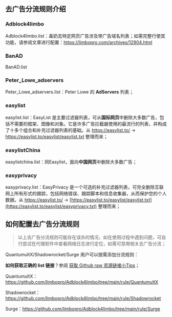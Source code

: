 
## 去广告分流规则介绍

### Adblock4limbo
Adblock4limbo.list：毒奶去特定网页广告涉及带广告域名列表；如需完整行使其功能，请参阅文章进行配置：https://limbopro.com/archives/12904.html

### BanAD
BanAD.list

### Peter_Lowe_adservers
Peter_Lowe_adservers.list：Peter Lowe 的 **AdServers** 列表；

### easylist
easylist.list：EasyList 是主要过滤器列表，可从**国际网页**中删除大多数广告，包括不需要的框架、图像和对象。它是许多广告拦截器使用的最流行的列表，并构成了十多个组合和补充过滤器列表的基础。从 https://easylist.to/ → https://easylist.to/easylist/easylist.txt 整理而来；

### easylistChina
easylistchina.list：同Easylist，面向**中国网页**中删除大多数广告；

### easyprivacy
easyprivacy.list：EasyPrivacy 是一个可选的补充过滤器列表，可完全删除互联网上所有形式的跟踪，包括网络错误、跟踪脚本和信息收集器，从而保护您的个人数据。从 https://easylist.to/ → [https://easylist.to/easylist/easylist.txt](https://easylist.to/easylist/easyprivacy.txt)  整理而来；

## 如何配置去广告分流规则

> 以上去广告分流规则可能存在误杀的情况，如在使用过程中遇到问题，可自行尝试在代理软件中查看网络日志进行定位，如需可禁用相关去广告分流；

QuantumultX/Shadowrocket/Surge 用户可以按需添加分流规则：

**如何获取正确的 list 链接**？参阅 [获取 Github raw 资源链接小Tips](https://limbopro.com/archives/27377.html)；

QuantumultX：https://github.com/limbopro/Adblock4limbo/tree/main/rule/QuantumultX

Shadowrocket：https://github.com/limbopro/Adblock4limbo/tree/main/rule/Shadowrocket

Surge：https://github.com/limbopro/Adblock4limbo/tree/main/rule/Surge
